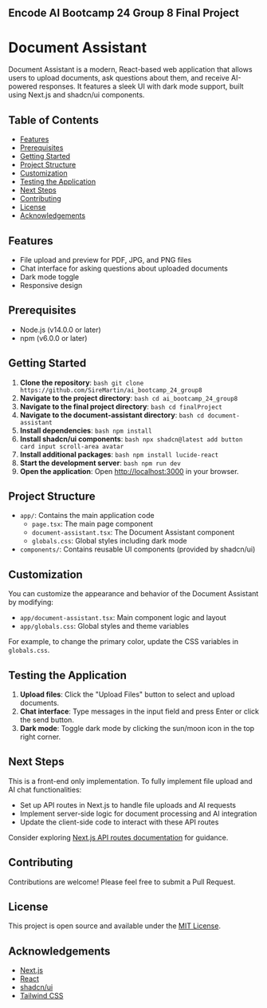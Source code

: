 ## Encode AI Bootcamp 24 Group 8 Final Project
# Document Assistant

Document Assistant is a modern, React-based web application that allows users to upload documents, ask questions about them, and receive AI-powered responses. It features a sleek UI with dark mode support, built using Next.js and shadcn/ui components.

## Table of Contents
- [Features](#features)
- [Prerequisites](#prerequisites)
- [Getting Started](#getting-started)
- [Project Structure](#project-structure)
- [Customization](#customization)
- [Testing the Application](#testing-the-application)
- [Next Steps](#next-steps)
- [Contributing](#contributing)
- [License](#license)
- [Acknowledgements](#acknowledgements)

## Features

- File upload and preview for PDF, JPG, and PNG files
- Chat interface for asking questions about uploaded documents
- Dark mode toggle
- Responsive design

## Prerequisites

- Node.js (v14.0.0 or later)
- npm (v6.0.0 or later)

## Getting Started

1. **Clone the repository**:    ```bash
   git clone https://github.com/SireMartin/ai_bootcamp_24_group8   ```
2. **Navigate to the project directory**:   ```bash
   cd ai_bootcamp_24_group8   ```
3. **Navigate to the final project directory**:   ```bash
   cd finalProject   ```
4. **Navigate to the document-assistant directory**:   ```bash
   cd document-assistant   ```
5. **Install dependencies**:   ```bash
   npm install   ```
6. **Install shadcn/ui components**:   ```bash
   npx shadcn@latest add button card input scroll-area avatar   ```
7. **Install additional packages**:   ```bash
   npm install lucide-react   ```
8. **Start the development server**:   ```bash
   npm run dev   ```
9. **Open the application**: 
   Open [http://localhost:3000](http://localhost:3000) in your browser.

## Project Structure

- `app/`: Contains the main application code
  - `page.tsx`: The main page component
  - `document-assistant.tsx`: The Document Assistant component
  - `globals.css`: Global styles including dark mode
- `components/`: Contains reusable UI components (provided by shadcn/ui)

## Customization

You can customize the appearance and behavior of the Document Assistant by modifying:
- `app/document-assistant.tsx`: Main component logic and layout
- `app/globals.css`: Global styles and theme variables

For example, to change the primary color, update the CSS variables in `globals.css`.

## Testing the Application

1. **Upload files**: Click the "Upload Files" button to select and upload documents.
2. **Chat interface**: Type messages in the input field and press Enter or click the send button.
3. **Dark mode**: Toggle dark mode by clicking the sun/moon icon in the top right corner.

## Next Steps

This is a front-end only implementation. To fully implement file upload and AI chat functionalities:
- Set up API routes in Next.js to handle file uploads and AI requests
- Implement server-side logic for document processing and AI integration
- Update the client-side code to interact with these API routes

Consider exploring [Next.js API routes documentation](https://nextjs.org/docs/api-routes/introduction) for guidance.

## Contributing

Contributions are welcome! Please feel free to submit a Pull Request.

## License

This project is open source and available under the [MIT License](LICENSE).

## Acknowledgements

- [Next.js](https://nextjs.org/)
- [React](https://reactjs.org/)
- [shadcn/ui](https://ui.shadcn.com/)
- [Tailwind CSS](https://tailwindcss.com/)
